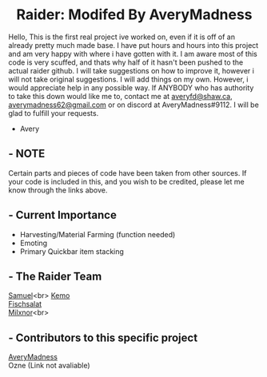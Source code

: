 <p align="center">
<h1 align="center">Raider: Modifed By AveryMadness</h1>


Hello, This is the first real project ive worked on, even if it is off of an already pretty much made base.
I have put hours and hours into this project and am very happy with where i have gotten with it.
I am aware most of this code is very scuffed, and thats why half of it hasn't been pushed to the actual raider github. I will take suggestions on how to improve it, however i will not take original suggestions. I will add things on my own. However, i would appreciate help in any possible way.
If ANYBODY who has authority to take this down would like me to, contact me at averyfd@shaw.ca, averymadness62@gmail.com or on discord at AveryMadness#9112. I will be glad to fulfill your requests.
- Avery

## - NOTE
Certain parts and pieces of code have been taken from other sources. If your code is included in this, and you wish to be credited, please let me know through the links above.

## - Current Importance
- Harvesting/Material Farming (function needed)
- Emoting 
- Primary Quickbar item stacking

## - The Raider Team
[Samuel](https://twitter.com/samuelsiv__)<br>
[Kemo](https://twitter.com/kem0x)<br>
[Fischsalat](https://twitter.com/FischsaIat)<br>
[Milxnor](https://twitter.com/Milxnor_)<br>

## - Contributors to this specific project
[AveryMadness](https://twitter.com/AveryMadness)<br>
Ozne (Link not avaliable)

